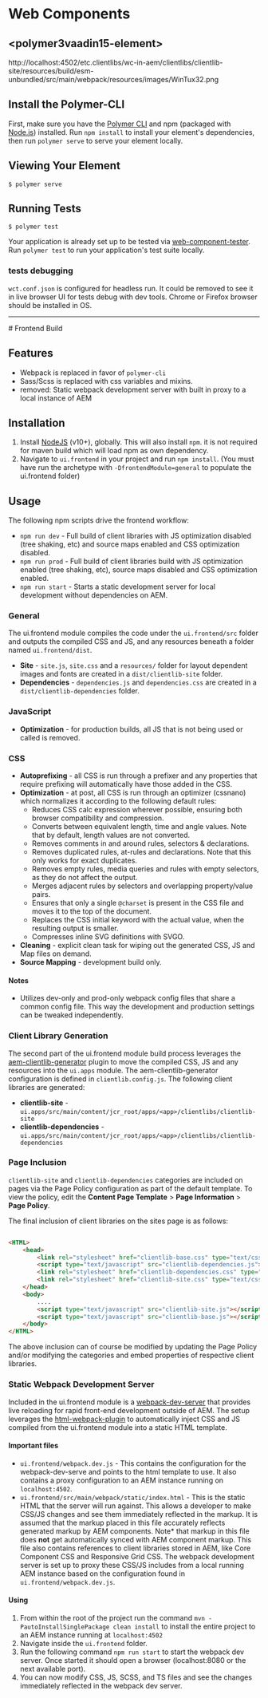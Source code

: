 # Web Components
## \<polymer3vaadin15-element\>


http://localhost:4502/etc.clientlibs/wc-in-aem/clientlibs/clientlib-site/resources/build/esm-unbundled/src/main/webpack/resources/images/WinTux32.png
## Install the Polymer-CLI

First, make sure you have the [Polymer CLI](https://www.npmjs.com/package/polymer-cli) and npm (packaged with [Node.js](https://nodejs.org)) installed. Run `npm install` to install your element's dependencies, then run `polymer serve` to serve your element locally.

## Viewing Your Element

```
$ polymer serve
```

## Running Tests

```
$ polymer test
```

Your application is already set up to be tested via [web-component-tester](https://github.com/Polymer/web-component-tester). 
Run `polymer test` to run your application's test suite locally.

### tests debugging
`wct.conf.json` is configured for headless run. It could be removed to see it in live browser UI for tests debug with dev tools.
Chrome or Firefox browser should be installed in OS. 

<hr/>
# Frontend Build

## Features

* Webpack is replaced in favor of `polymer-cli`
* Sass/Scss is replaced with css variables and mixins.
* removed: Static webpack development server with built in proxy to a local instance of AEM

## Installation

1. Install [NodeJS](https://nodejs.org/en/download/) (v10+), globally. This will also install `npm`.
    it is not required for maven build which will load npm as own dependency.
2. Navigate to `ui.frontend` in your project and run `npm install`. (You must have run the archetype with `-DfrontendModule=general` to populate the ui.frontend folder)

## Usage

The following npm scripts drive the frontend workflow:

* `npm run dev` - Full build of client libraries with JS optimization disabled (tree shaking, etc) and source maps enabled and CSS optimization disabled.
* `npm run prod` - Full build of client libraries build with JS optimization enabled (tree shaking, etc), source maps disabled and CSS optimization enabled.
* `npm run start` - Starts a static development server for local development without dependencies on AEM.

### General

The ui.frontend module compiles the code under the `ui.frontend/src` folder and outputs the compiled CSS and JS, and any resources beneath a folder named `ui.frontend/dist`.

* **Site** - `site.js`, `site.css` and a `resources/` folder for layout dependent images and fonts are created in a `dist/clientlib-site` folder.
* **Dependencies** - `dependencies.js` and `dependencies.css` are created in a `dist/clientlib-dependencies` folder.

### JavaScript

* **Optimization** - for production builds, all JS that is not being used or
called is removed.

### CSS

* **Autoprefixing** - all CSS is run through a prefixer and any properties that require prefixing will automatically have those added in the CSS.
* **Optimization** - at post, all CSS is run through an optimizer (cssnano) which normalizes it according to the following default rules:
    * Reduces CSS calc expression wherever possible, ensuring both browser compatibility and compression.
    * Converts between equivalent length, time and angle values. Note that by default, length values are not converted.
    * Removes comments in and around rules, selectors & declarations.
    * Removes duplicated rules, at-rules and declarations. Note that this only works for exact duplicates.
    * Removes empty rules, media queries and rules with empty selectors, as they do not affect the output.
    * Merges adjacent rules by selectors and overlapping property/value pairs.
    * Ensures that only a single `@charset` is present in the CSS file and moves it to the top of the document.
    * Replaces the CSS initial keyword with the actual value, when the resulting output is smaller.
    * Compresses inline SVG definitions with SVGO.
* **Cleaning** - explicit clean task for wiping out the generated CSS, JS and Map files on demand.
* **Source Mapping** - development build only.

#### Notes

* Utilizes dev-only and prod-only webpack config files that share a common config file. This way the development and production settings can be tweaked independently.

### Client Library Generation

The second part of the ui.frontend module build process leverages the [aem-clientlib-generator](https://www.npmjs.com/package/aem-clientlib-generator) plugin to move the compiled CSS, JS and any resources into the `ui.apps` module. The aem-clientlib-generator configuration is defined in `clientlib.config.js`. The following client libraries are generated:

* **clientlib-site** - `ui.apps/src/main/content/jcr_root/apps/<app>/clientlibs/clientlib-site`
* **clientlib-dependencies** - `ui.apps/src/main/content/jcr_root/apps/<app>/clientlibs/clientlib-dependencies`

###  Page Inclusion

`clientlib-site` and `clientlib-dependencies` categories are included on pages via the Page Policy configuration as part of the default template. To view the policy, edit the **Content Page Template**  > **Page Information** > **Page Policy**.

The final inclusion of client libraries on the sites page is as follows:

```html

<HTML>
    <head>
        <link rel="stylesheet" href="clientlib-base.css" type="text/css">
        <script type="text/javascript" src="clientlib-dependencies.js"></script>
        <link rel="stylesheet" href="clientlib-dependencies.css" type="text/css">
        <link rel="stylesheet" href="clientlib-site.css" type="text/css">
    </head>
    <body>
        ....
        <script type="text/javascript" src="clientlib-site.js"></script>
        <script type="text/javascript" src="clientlib-base.js"></script>
    </body>
</HTML>
```

The above inclusion can of course be modified by updating the Page Policy and/or modifying the categories and embed properties of respective client libraries.

### Static Webpack Development Server

Included in the ui.frontend module is a [webpack-dev-server](https://github.com/webpack/webpack-dev-server) that provides live reloading for rapid front-end development outside of AEM. The setup leverages the [html-webpack-plugin](https://github.com/jantimon/html-webpack-plugin) to automatically inject CSS and JS compiled from the ui.frontend module into a static HTML template.

#### Important files

* `ui.frontend/webpack.dev.js` - This contains the configuration for the webpack-dev-serve and points to the html template to use. It also contains a proxy configuration to an AEM instance running on `localhost:4502`.
* `ui.frontend/src/main/webpack/static/index.html` - This is the static HTML that the server will run against. This allows a developer to make CSS/JS changes and see them immediately reflected in the markup. It is assumed that the markup placed in this file accurately reflects generated markup by AEM components. Note* that markup in this file does **not** get automatically synced with AEM component markup. This file also contains references to client libraries stored in AEM, like Core Component CSS and Responsive Grid CSS. The webpack development server is set up to proxy these CSS/JS includes from a local running AEM instance based on the configuration found in `ui.frontend/webpack.dev.js`.

#### Using

1. From within the root of the project run the command `mvn -PautoInstallSinglePackage clean install` to install the entire project to an AEM instance running at `localhost:4502`
2. Navigate inside the `ui.frontend` folder.
3. Run the following command `npm run start` to start the webpack dev server. Once started it should open a browser (localhost:8080 or the next available port).
4. You can now modify CSS, JS, SCSS, and TS files and see the changes immediately reflected in the webpack dev server.
